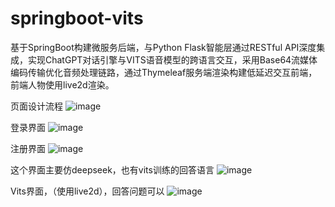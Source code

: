 # springboot-vits
基于SpringBoot构建微服务后端，与Python Flask智能层通过RESTful API深度集成，实现ChatGPT对话引擎与VITS语音模型的跨语言交互，采用Base64流媒体编码传输优化音频处理链路，通过Thymeleaf服务端渲染构建低延迟交互前端，前端人物使用live2d渲染。

页面设计流程
![image](https://github.com/user-attachments/assets/4f5e5b3a-d810-470b-a663-b29b8cc84886)

登录界面
![image](https://github.com/user-attachments/assets/449d15ac-221d-4b2f-9809-fffe4d5c41ec)

注册界面
 ![image](https://github.com/user-attachments/assets/67212342-bc35-4d90-96d3-48a1fbc83d69)

这个界面主要仿deepseek，也有vits训练的回答语言
![image](https://github.com/user-attachments/assets/7d7ab255-03c0-4bf4-b9e6-5e5c0fb673c8)

 
Vits界面，（使用live2d），回答问题可以
![image](https://github.com/user-attachments/assets/f5089dd5-c325-481b-8d52-219ac72efcdb)



 


